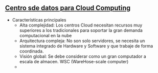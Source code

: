 ## [Centro sde datos para Cloud Computing]()

- Características principales
    * Alta complejidad: Los centros Cloud necesitan recursos muy superiores a los tradicionales
    para soportar la gran demanda computacional en la nube
    * Arquitectura compleja: No son solo servidores, se necesita un sistema integrado
    de Hardware y Software y que trabaje de forma coordinada. 
    * Visión global: Se debe considerar como un gran computador a escala de almacen. WSC
    (WareHose-scale computer)
    * 

